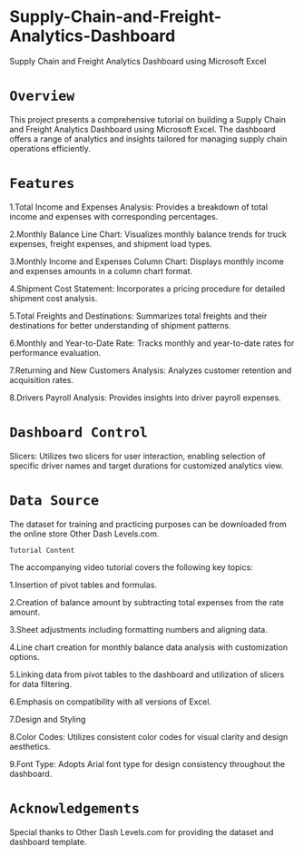 # Supply-Chain-and-Freight-Analytics-Dashboard
Supply Chain and Freight Analytics Dashboard using Microsoft Excel

# `Overview`
This project presents a comprehensive tutorial on building a Supply Chain and Freight Analytics Dashboard using Microsoft Excel. The dashboard offers a range of analytics and insights tailored for managing supply chain operations efficiently.

# `Features`
1.Total Income and Expenses Analysis: Provides a breakdown of total income and expenses with corresponding percentages.

2.Monthly Balance Line Chart: Visualizes monthly balance trends for truck expenses, freight expenses, and shipment load types.

3.Monthly Income and Expenses Column Chart: Displays monthly income and expenses amounts in a column chart format.

4.Shipment Cost Statement: Incorporates a pricing procedure for detailed shipment cost analysis.

5.Total Freights and Destinations: Summarizes total freights and their destinations for better understanding of shipment patterns.

6.Monthly and Year-to-Date Rate: Tracks monthly and year-to-date rates for performance evaluation.

7.Returning and New Customers Analysis: Analyzes customer retention and acquisition rates.

8.Drivers Payroll Analysis: Provides insights into driver payroll expenses.

# `Dashboard Control`
Slicers: Utilizes two slicers for user interaction, enabling selection of specific driver names and target durations for customized analytics view.

# `Data Source`
The dataset for training and practicing purposes can be downloaded from the online store Other Dash Levels.com.

`Tutorial Content`

The accompanying video tutorial covers the following key topics:

1.Insertion of pivot tables and formulas.

2.Creation of balance amount by subtracting total expenses from the rate amount.

3.Sheet adjustments including formatting numbers and aligning data.

4.Line chart creation for monthly balance data analysis with customization options.

5.Linking data from pivot tables to the dashboard and utilization of slicers for data filtering.

6.Emphasis on compatibility with all versions of Excel.

7.Design and Styling

8.Color Codes: Utilizes consistent color codes for visual clarity and design aesthetics.

9.Font Type: Adopts Arial font type for design consistency throughout the dashboard.

# `Acknowledgements`
Special thanks to Other Dash Levels.com for providing the dataset and dashboard template.
